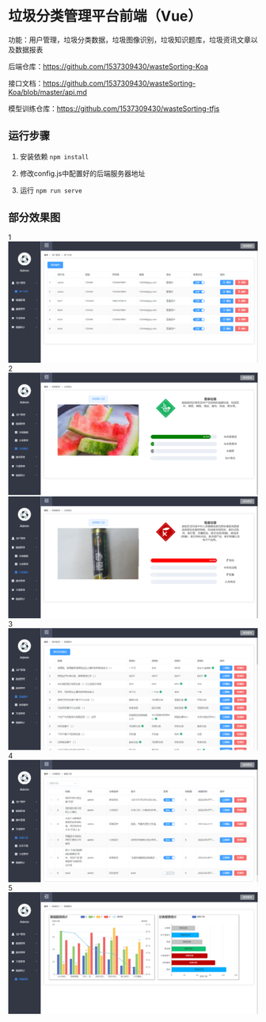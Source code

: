 # 垃圾分类管理平台前端（Vue）

功能：用户管理，垃圾分类数据，垃圾图像识别，垃圾知识题库，垃圾资讯文章以及数据报表

后端仓库：<https://github.com/1537309430/wasteSorting-Koa>

接口文档：<https://github.com/1537309430/wasteSorting-Koa/blob/master/api.md>

模型训练仓库：<https://github.com/1537309430/wasteSorting-tfjs>

## 运行步骤
1. 安装依赖 `npm install`

2. 修改config.js中配置好的后端服务器地址

3. 运行 `npm run serve`

## 部分效果图
1
![](https://raw.githubusercontent.com/1537309430/wasteSorting-Vue/master/READMEIMG/1.png)
2
![](https://raw.githubusercontent.com/1537309430/wasteSorting-Vue/master/READMEIMG/2.png)
![](https://raw.githubusercontent.com/1537309430/wasteSorting-Vue/master/READMEIMG/3.png)
3
![](https://raw.githubusercontent.com/1537309430/wasteSorting-Vue/master/READMEIMG/4.png)
4
![](https://raw.githubusercontent.com/1537309430/wasteSorting-Vue/master/READMEIMG/5.png)
5
![](https://raw.githubusercontent.com/1537309430/wasteSorting-Vue/master/READMEIMG/6.png)
